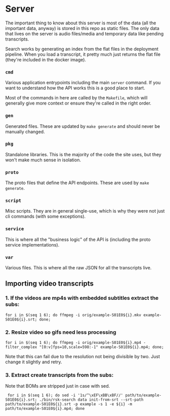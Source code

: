 # Server

The important thing to know about this server is most of the data (all the important data, anyway) is stored in this repo 
as static files. The only data that lives on the server is audio files/media and temporary data like pending transcripts.

Search works by generating an index from the flat files in the deployment pipeline. When you load a transcript, it 
pretty much just returns the flat file (they're included in the docker image).

### `cmd`

Various application entrypoints including the main `server` command. If you want to understand how the API works this is a good place to 
start.

Most of the commands in here are called by the `Makefile`, which will generally give more context or ensure they're called 
in the right order.

### `gen` 

Generated files. These are updated by `make generate` and should never be manually changed.

### `pkg` 

Standalone libraries. This is the majority of the code the site uses, but they won't make much sense in isolation.

### `proto`

The proto files that define the API endpoints. These are used by `make generate`.

### `script`

Misc scripts. They are in general single-use, which is why they were not just cli commands (with some exceptions).

### `service`

This is where all the "business logic" of the API is (including the proto service implementations).

### `var`

Various files. This is where all the raw JSON for all the transcripts live.

## Importing video transcripts

### 1. If the videos are mp4s with embedded subtitles extract the subs: 

```
for i in $(seq 1 6); do ffmpeg -i orig/example-S01E0${i}.mkv example-S01E0${i}.srt; done;
```

### 2. Resize video so gifs need less processing

```
for i in $(seq 1 6); do ffmpeg -i orig/example-S01E0${i}.mp4 -filter_complex "[0:v]fps=10,scale=598:-1" example-S01E0${i}.mp4; done;
```

Note that this can fail due to the resolution not being divisible by two. Just change it slightly and retry.

### 3. Extract create transcripts from the subs: 

Note that BOMs are stripped just in case with sed.

```
 for i in $(seq 1 6); do sed -i '1s/^\xEF\xBB\xBF//' path/to/example-S01E0${i}.srt; ./bin/rsk-search data init-from-srt --srt-path path/to/example-S01E0${i}.srt -p example -s 1 -e ${i} -m path/to/example-S01E0${i}.mp4; done
```
